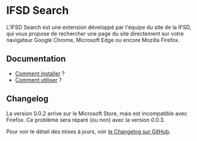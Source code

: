# IFSD Search

L'IFSD Search est une extension développé par l'équipe du site de la IFSD, qui vous propose de rechercher une page du site directement sur votre navigateur Google Chrome, Microsoft Edge ou encore Mozilla Firefox.

## Documentation
- [Comment installer](/ifsd_chrome_edge/docs/fr/how-to-install) ?
- [Comment utiliser](/ifsd_chrome_edge/docs/fr/how-to-use) ?

## Changelog
La version 0.0.2 arrive sur le Microsoft Store, mais est incompatible avec Firefox. Ce problème sera réparé (ou non) avec la version 0.0.3.

Pour voir le détail des mises à jours, voir [le Changelog sur GitHub](https://github.com/Florian-COLLIN/ifsd_chrome_edge/blob/main/CHANGELOG.md).
